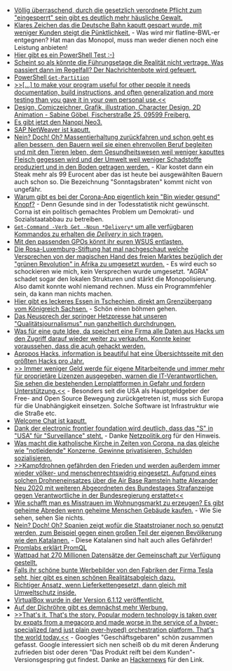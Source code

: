 * [Völlig überraschend, durch die gesetzlich verordnete Pflicht zum "eingesperrt" sein gibt es deutlich mehr häusliche Gewalt.](https://blog.fefe.de/?ts=a1f5c1b5)
* [Klares Zeichen das die Deutsche Bahn kaputt gespart wurde, mit weniger Kunden steigt die Pünktlichkeit.](https://www.heise.de/news/Deutsche-Bahn-in-der-Corona-Krise-so-puenktlich-wie-lange-nicht-4841738.html) - Was wird mir flatline-BWL-er entgegnen? Hat man das Monopol, muss man weder dienen noch eine Leistung anbieten!
* [Hier gibt es ein PowerShell Test :-)](https://sid-500.com/2020/07/12/powershell-quiz-are-you-already-an-advanced-powershell-user/)
* [Scheint so als könnte die Führungsetage die Realität nicht vertrage. Was passiert dann im Regelfall? Der Nachrichtenbote wird gefeuert.](https://www.golem.de/news/car-software-org-volkswagen-entlaesst-software-chef-2007-149597.html)
* [PowerShell `Get-Partition`](https://www.ghacks.net/2020/07/13/microsoft-appears-to-have-fixed-the-recovery-partition-hell-in-windows-10/)
* [>>[...] to make your program useful for other people it needs documentation, build instructions, and often generalization and more testing than you gave it in your own personal use.<<](https://utcc.utoronto.ca/~cks/space/blog/sysadmin/RunningServersFredBrooks)
* [Design, Comiczeichner, Grafik, illustration, Character Design, 2D Animation - Sabine Göbel, Fischerstraße 25, 09599 Freiberg.](https://sagoebel.de/)
* [Es gibt jetzt den Nanopi Neo3.](https://www.golem.de/news/bastelrechner-nanopi-neo3-passt-auf-eine-halbe-kreditkarte-2007-149607.html)
* [SAP NetWeaver ist kaputt.](https://www.bleepingcomputer.com/news/security/critical-sap-recon-flaw-exposes-thousands-of-customers-to-attacks/)
* [Nein? Doch! Oh? Massentierhaltung zurückfahren und schon geht es allen bessern, den Bauern weil sie einen ehrenvollen Beruf begleiten und mit den Tieren leben, dem Gesundheitswesen weil weniger kaputtes Fleisch gegessen wird und der Umwelt weil weniger Schadstoffe produziert und in den Boden getragen werden.](https://www.sonnenseite.com/de/umwelt/stark-reduzierte-tierhaltung-a-lsung-diverser-umweltprobleme.html) - Klar kostet dann ein Steak mehr als 99 Eurocent aber das ist heute bei ausgewählten Bauern auch schon so. Die Bezeichnung "Sonntagsbraten" kommt nicht von ungefähr.
* [Warum gibt es bei der Corona-App eigentlich kein "Bin wieder gesund" Knopf?](https://netzpolitik.org/2020/was-vom-tage-uebrig-blieb-gesundmeldung-gesundheitsamt-und-google-klatsche/) - Denn Gesunde sind in der Todesstatistik nicht gewünscht. Corna ist ein politisch gemachtes Problem um Demokrati- und Sozialstaatabbau zu betreiben.
* [`Get-Command -Verb Get -Noun *Delivery*` um alle verfügbaren Kommandos zu erhalten die *Delivery* in sich tragen.](https://www.windowspro.de/wolfgang-sommergut/delivery-optimization-uebermittlungsoptimierung-zusammen-wsus-nutzen)
* [Mit den passenden GPOs könnt ihr euren WSUS entlasten.](https://www.windowspro.de/wolfgang-sommergut/delivery-optimization-uebermittlungsoptimierung-zusammen-wsus-nutzen)
* [Die Rosa-Luxemburg-Stiftung hat mal nachgeschaut welche Versprechen von der magischen Hand des freien Marktes bezüglich der "grünen Revolution" in Afrika zu umgesetzt wurden.](https://weltnetz.tv/ticker/2371-wusste-man-vorher-versprechen-der-konzerne-erweisen-sich-als-falsch) - Es wird euch so schockieren wie mich, kein Versprechen wurde umgesetzt. "AGRA" schadet sogar den lokalen Strukturen und stärkt die Monopolisierung. Also damit konnte wohl niemand rechnen. Muss ein Programmfehler sein, da kann man nichts machen.
* [Hier gibt es leckeres Essen in Tschechien, direkt am Grenzübergang vom Königreich Sachsen.](https://www.chata-barbora.cz/de/kontakt) - Schön einen böhmen gehen.
* [Das Neusprech der springer Hetzpresse hat unseren "Qualitätsjournalismus" nun ganzheitlich durchdrungen.](https://tuxproject.de/blog/2020/07/kann-journalist-sprache/)
* [Was für eine gute Idee, da speichert eine Firma alle Daten aus Hacks um den Zugriff darauf wieder weiter zu verkaufen. Konnte keiner voraussehen, dass die acuh gehackt werden.](https://www.golem.de/news/sicherheitsluecke-datenleck-sammler-data-viper-gehackt-2007-149634.html)
* [Apropos Hacks, information is beautiful hat eine Übersichtsseite mit den größten Hacks pro Jahr.](https://www.informationisbeautiful.net/visualizations/worlds-biggest-data-breaches-hacks/)
* [>> Immer weniger Geld werde für eigene Mitarbeitende und immer mehr für proprietäre Lizenzen ausgegeben, warnen die IT-Verantwortlichen. Sie sehen die bestehenden Lernplattformen in Gefahr und fordern Unterstützung.<<](https://netzpolitik.org/2020/gemeinsame-erklaerung-der-open-source-bildungsplattformen-lernplattformen-fordern-nachhaltige-finanzierung/) - Besonders seit die USA als Hauptgeldgeber der Free- and Open Source Bewegung zurückgetreten ist, muss sich Europa für die Unabhängigkeit einsetzen. Solche Software ist Infrastruktur wie die Straße etc.
* [Welcome Chat ist kaputt.](https://www.bleepingcomputer.com/news/security/android-chat-app-uses-public-code-to-spy-exposes-user-data/)
* [Dank der electronic frontier foundation wird deutlich, dass das "S" in "USA" für "Surveillance" steht.](https://atlasofsurveillance.org/) - Danke [Netzpolitik.org](https://netzpolitik.org/2020/datenbank-us-buergerrechtsorganisation-stellt-atlas-der-ueberwachung-vor/) für den Hinweis.
* [Was macht die katholische Kirche in Zeiten von Corona, na das gleiche wie "notleidende" Konzerne, Gewinne privatisieren, Schulden sozialisieren.](https://apnews.com/dab8261c68c93f24c0bfc1876518b3f6)
* [>>Kampfdrohnen gefährden den Frieden und werden außerdem immer wieder völker- und menschenrechtswidrig eingesetzt. Aufgrund eines solchen Drohneneinsatzes über die Air Base Ramstein hatte Alexander Neu  2020 mit weiteren Abgeordneten des Bundestages Strafanzeige gegen Verantwortliche in der Bundesregierung erstattet<<](https://weltnetz.tv/video/2373-beihilfe-zum-drohnenmord-strafanzeige-gegen-bundesregierung)
* [Wie schafft man es Misstrauen im Wohnungsmarkt zu erzeugen? Es gibt geheime Abreden wenn geheime Menschen Gebäude kaufen.](https://netzpolitik.org/2020/spekulation-abwenden-wie-frag-den-staat-die-berliner-wohnungspolitik-transparenter-machen-will/) - Wie Sie sehen, sehen Sie nichts.
* [Nein? Doch! Oh? Spanien zeigt wofür die Staatstrojaner noch so genutzt werden, zum Beispiel gegen einen großen Teil der eigenen Bevölkerung wie den Katalanen.](https://www.golem.de/news/nso-group-spanien-setzt-offenbar-staatstrojaner-gegen-katalanen-ein-2007-149659.html) - Diese Katalanen sind halt auch alles Gefährder!
* [Promlabs erklärt PromQL](https://promlabs.com/blog/2020/06/18/the-anatomy-of-a-promql-query)
* [Wattpad hat 270 Millionen Datensätze der Gemeinschaft zur Verfügung gestellt.](https://www.bleepingcomputer.com/news/security/wattpad-data-breach-exposes-account-info-for-millions-of-users/)
* [Falls ihr schöne bunte Werbebilder von den Fabriken der Firma Tesla seht, hier gibt es einen schönen Realitätsabgleich dazu.](https://twitter.com/InvestorSwan/status/1283278217164488704)
* [Richtiger Ansatz, wenn Lieferkettengesetzt, dann gleich mit Umweltschutz inside.](https://www.sonnenseite.com/de/wirtschaft/umweltschutz-im-lieferkettengesetz.html)
* [VirtualBox wurde in der Version 6.1.12 veröffentlicht.](https://www.planet3dnow.de/cms/56845-virtualbox-6-1-12/)
* [Auf der Dichröhre gibt es demnächst mehr Werbung.](https://www.golem.de/news/videoportal-youtube-will-mehr-werbepausen-2007-149668.html)
* [>>That's it. That's the story. Popular modern technology is taken over by expats from a megacorp and made worse in the service of a hyper-specialized (and just plain over-hyped) orchestration platform. That's the world today.<<](https://www.roguelazer.com/2020/07/etcd-or-why-modern-software-makes-me-sad/) - Googles "Geschäftsgebaren" schön zusammen gefasst. Google interessiert sich nen scheiß ob du mit deren Änderung zufrieden bist oder deren "Das Produkt reift bei dem Kunden"-Versionsgespring gut findest. Danke an [Hackernews](http://n-gate.com/hackernews/2020/07/14/0/) für den Link.
